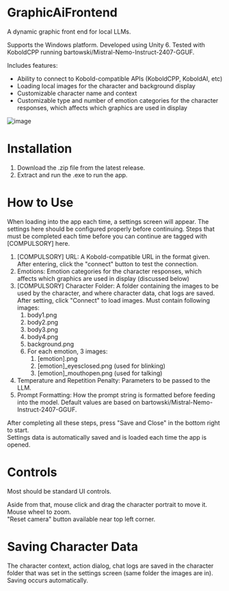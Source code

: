 # GraphicAiFrontend
A dynamic graphic front end for local LLMs.

Supports the Windows platform.
Developed using Unity 6.
Tested with KoboldCPP running bartowski/Mistral-Nemo-Instruct-2407-GGUF.

Includes features:
* Ability to connect to Kobold-compatible APIs (KoboldCPP, KoboldAI, etc)
* Loading local images for the character and background display
* Customizable character name and context
* Customizable type and number of emotion categories for the character responses, which affects which graphics are used in display

![image](https://github.com/user-attachments/assets/055905e5-83d6-4189-b8db-cafd795ccf0a)

# Installation

1. Download the .zip file from the latest release.
2. Extract and run the .exe to run the app.

# How to Use

When loading into the app each time, a settings screen will appear. The settings here should be configured properly before continuing.
Steps that must be completed each time before you can continue are tagged with [COMPULSORY] here.
    
1. [COMPULSORY] URL: A Kobold-compatible URL in the format given. After entering, click the "connect" button to test the connection.
2. Emotions: Emotion categories for the character responses, which affects which graphics are used in display (discussed below)
3. [COMPULSORY] Character Folder: A folder containing the images to be used by the character, and where character data, chat logs are saved. After setting, click "Connect" to load images. Must contain following images:  
    1. body1.png
    2. body2.png
    3. body3.png
    4. body4.png
    5. background.png
    6. For each emotion, 3 images:   
        1. [emotion].png
        2. [emotion]_eyesclosed.png (used for blinking)
        3. [emotion]_mouthopen.png (used for talking)
4. Temperature and Repetition Penalty: Parameters to be passed to the LLM.
5. Prompt Formatting: How the prompt string is formatted before feeding into the model. Default values are based on bartowski/Mistral-Nemo-Instruct-2407-GGUF.

After completing all these steps, press "Save and Close" in the bottom right to start.  
Settings data is automatically saved and is loaded each time the app is opened.

# Controls

Most should be standard UI controls.

Aside from that, mouse click and drag the character portrait to move it. Mouse wheel to zoom.    
"Reset camera" button available near top left corner.

# Saving Character Data

The character context, action dialog, chat logs are saved in the character folder that was set in the settings screen (same folder the images are in).  
Saving occurs automatically.


